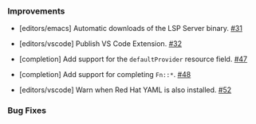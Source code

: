 ### Improvements

- [editors/emacs] Automatic downloads of the LSP Server binary.
  [#31](https://github.com/pulumi/pulumi-lsp/pull/31)

- [editors/vscode] Publish VS Code Extension.
  [#32](https://github.com/pulumi/pulumi-lsp/pull/32)

- [completion] Add support for the `defaultProvider` resource field.
  [#47](https://github.com/pulumi/pulumi-lsp/pull/47)

- [completion] Add support for completing `Fn::*`.
  [#48](https://github.com/pulumi/pulumi-lsp/pull/48)

- [editors/vscode] Warn when Red Hat YAML is also installed.
  [#52](https://github.com/pulumi/pulumi-lsp/pull/52)

### Bug Fixes
